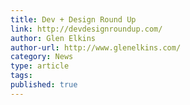 ```yaml
---
title: Dev + Design Round Up
link: http://devdesignroundup.com/
author: Glen Elkins
author-url: http://www.glenelkins.com/
category: News
type: article
tags: 
published: true
---
```

